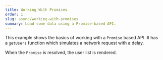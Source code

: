 ```yaml
---
title: Working With Promises
order: 1
slug: async/working-with-promises
summary: Load some data using a Promise-based API.
---
```


This example shows the basics of working with a `Promise` based API. It has a `getUsers` function which simulates a network request with a delay.

When the `Promise` is resolved, the user list is rendered.
